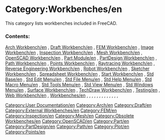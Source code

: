 # Category:Workbenches/en
This category lists workbenches included in FreeCAD.

### Contents:

[Arch Workbench/en](Arch_Workbench/en.md) , [Draft Workbench/en](Draft_Workbench/en.md) , [FEM Workbench/en](FEM_Workbench/en.md) , [Image Workbench/en](Image_Workbench/en.md) , [Inspection Workbench/en](Inspection_Workbench/en.md) , [Mesh Workbench/en](Mesh_Workbench/en.md) , [OpenSCAD Workbench/en](OpenSCAD_Workbench/en.md) , [Part Module/en](Part_Module/en.md) , [PartDesign Workbench/en](PartDesign_Workbench/en.md) , [Path Workbench/en](Path_Workbench/en.md) , [Points Workbench/en](Points_Workbench/en.md) , [Raytracing Workbench/en](Raytracing_Workbench/en.md) , [Reverse Engineering Workbench/en](Reverse_Engineering_Workbench/en.md) , [Robot Workbench/en](Robot_Workbench/en.md) , [Sketcher Workbench/en](Sketcher_Workbench/en.md) , [Spreadsheet Workbench/en](Spreadsheet_Workbench/en.md) , [Start Workbench/en](Start_Workbench/en.md) , [Std Base/en](Std_Base/en.md) , [Std Edit Menu/en](Std_Edit_Menu/en.md) , [Std File Menu/en](Std_File_Menu/en.md) , [Std Help Menu/en](Std_Help_Menu/en.md) , [Std Macro Menu/en](Std_Macro_Menu/en.md) , [Std Tools Menu/en](Std_Tools_Menu/en.md) , [Std View Menu/en](Std_View_Menu/en.md) , [Std Windows Menu/en](Std_Windows_Menu/en.md) , [Surface Workbench/en](Surface_Workbench/en.md) , [TechDraw Workbench/en](TechDraw_Workbench/en.md) , [Testing/en](Testing/en.md) , [Web Workbench/en](Web_Workbench/en.md) , [Workbenches/en](Workbenches/en.md) , , , , , , , , , , , , ,

[Category:User Documentation/en](Category:User_Documentation/en.md) [Category:Arch/en](Category:Arch/en.md) [Category:Draft/en](Category:Draft/en.md) [Category:External Workbenches/en](Category:External_Workbenches/en.md) [Category:FEM/en](Category:FEM/en.md) [Category:Inspection/en](Category:Inspection/en.md) [Category:Mesh/en](Category:Mesh/en.md) [Category:Obsolete Workbenches/en](Category:Obsolete_Workbenches/en.md) [Category:OpenSCAD/en](Category:OpenSCAD/en.md) [Category:Part/en](Category:Part/en.md) [Category:PartDesign/en](Category:PartDesign/en.md) [Category:Path/en](Category:Path/en.md) [Category:Plot/en](Category:Plot/en.md) [Category:Points/en](Category:Points/en.md)
